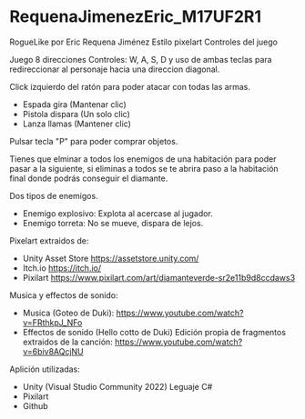 # RequenaJimenezEric_M17UF2R1

RogueLike por Eric Requena Jiménez
Estilo pixelart
Controles del juego

Juego 8 direcciones
Controles:
W, A, S, D y uso de ambas teclas para redireccionar al personaje hacia una direccion diagonal.

Click izquierdo del ratón para poder atacar con todas las armas.
- Espada gira (Mantenar clic)
- Pistola dispara (Un solo clic)
- Lanza llamas (Mantener clic)

Pulsar tecla "P" para poder comprar objetos.

Tienes que elminar a todos los enemigos de una habitación para poder pasar a la siguiente, si eliminas a todos se te abrira paso a la habitación final donde podrás conseguir el diamante.

Dos tipos de enemigos.

- Enemigo explosivo: Explota al acercase al jugador.
- Enemigo torreta: No se mueve, dispara de lejos.

Pixelart extraidos de:

- Unity Asset Store https://assetstore.unity.com/
- Itch.io https://itch.io/
- Pixilart https://www.pixilart.com/art/diamanteverde-sr2e11b9d8ccdaws3

Musica y effectos de sonido:

- Musica (Goteo de Duki): https://www.youtube.com/watch?v=FRthkpJ_NFo 
- Effectos de sonido (Hello cotto de Duki) Edición propia de fragmentos extraidos de la canción: https://www.youtube.com/watch?v=6biv8AQcjNU

Aplición utilizadas:

- Unity (Visual Studio Community 2022) Leguaje C#
- Pixilart
- Github


  

  
